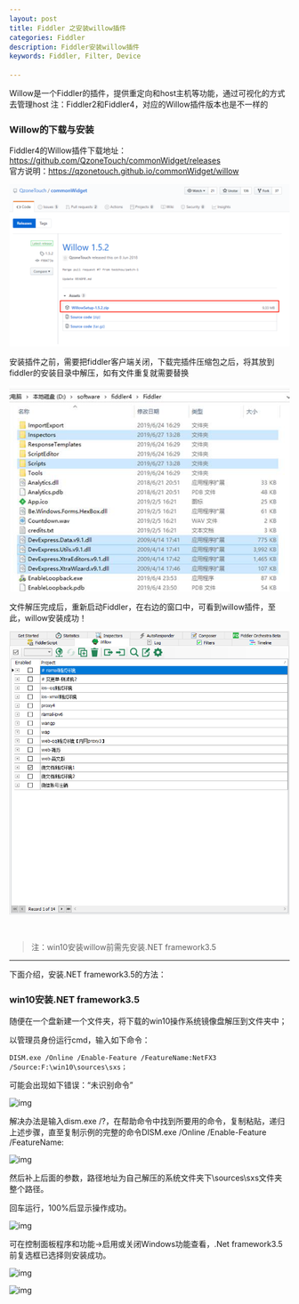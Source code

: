 ```yaml
---
layout: post
title: Fiddler 之安装willow插件
categories: Fiddler
description: Fiddler安装willow插件
keywords: Fiddler, Filter, Device

---
```


Willow是一个Fiddler的插件，提供重定向和host主机等功能，通过可视化的方式去管理host
注：Fiddler2和Fiddler4，对应的Willow插件版本也是不一样的

### Willow的下载与安装

Fiddler4的Willow插件下载地址：https://github.com/QzoneTouch/commonWidget/releases<br/>
官方说明：https://qzonetouch.github.io/commonWidget/willow

![img](/images/posts/fiddler/2020-05-28-Fiddler-installation-willow-plugin-img1.png)

安装插件之前，需要把fiddler客户端关闭，下载完插件压缩包之后，将其放到fiddler的安装目录中解压，如有文件重复就需要替换

![img](/images/posts/fiddler/2020-05-28-Fiddler-installation-willow-plugin-img2.png)

文件解压完成后，重新启动Fiddler，在右边的窗口中，可看到willow插件，至此，willow安装成功！

![img](/images/posts/fiddler/2020-05-28-Fiddler-installation-willow-plugin-img3.png)


<br/>


> 注：win10安装willow前需先安装.NET framework3.5

------

下面介绍，安装.NET framework3.5的方法：



### win10安装.NET framework3.5

随便在一个盘新建一个文件夹，将下载的win10操作系统镜像盘解压到文件夹中；

以管理员身份运行cmd，输入如下命令：

```
DISM.exe /Online /Enable-Feature /FeatureName:NetFX3 /Source:F:\win10\sources\sxs；
```

可能会出现如下错误：“未识别命令”

![img](file:///C:\Users\V_ZHYA~1\AppData\Local\Temp\ksohtml15996\wps2.png) 

解决办法是输入dism.exe /?，在帮助命令中找到所要用的命令，复制粘贴，递归上述步骤，直至复制示例的完整的命令DISM.exe /Online /Enable-Feature /FeatureName:

![img](file:///C:\Users\V_ZHYA~1\AppData\Local\Temp\ksohtml15996\wps3.jpg) 

然后补上后面的参数，路径地址为自己解压的系统文件夹下\sources\sxs文件夹整个路径。

回车运行，100%后显示操作成功。

![img](file:///C:\Users\V_ZHYA~1\AppData\Local\Temp\ksohtml15996\wps4.png) 

可在控制面板程序和功能->启用或关闭Windows功能查看，.Net framework3.5前复选框已选择则安装成功。

![img](file:///C:\Users\V_ZHYA~1\AppData\Local\Temp\ksohtml15996\wps5.jpg) 

 ![img](file:///C:\Users\V_ZHYA~1\AppData\Local\Temp\ksohtml15996\wps6.jpg)
